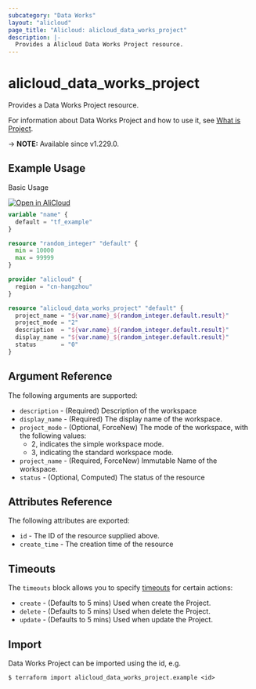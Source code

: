 ```yaml
---
subcategory: "Data Works"
layout: "alicloud"
page_title: "Alicloud: alicloud_data_works_project"
description: |-
  Provides a Alicloud Data Works Project resource.
---
```


# alicloud_data_works_project

Provides a Data Works Project resource.



For information about Data Works Project and how to use it, see [What is Project](https://www.alibabacloud.com/help/en/dataworks/developer-reference/api-dataworks-public-2020-05-18-createproject).

-> **NOTE:** Available since v1.229.0.

## Example Usage

Basic Usage

<div style="display: block;margin-bottom: 40px;"><div class="oics-button" style="float: right;position: absolute;margin-bottom: 10px;">
  <a href="https://api.aliyun.com/terraform?resource=alicloud_data_works_project&exampleId=1477296e-1cb3-70c6-612d-94ff543c341c267b7202&activeTab=example&spm=docs.r.data_works_project.0.1477296e1c&intl_lang=EN_US" target="_blank">
    <img alt="Open in AliCloud" src="https://img.alicdn.com/imgextra/i1/O1CN01hjjqXv1uYUlY56FyX_!!6000000006049-55-tps-254-36.svg" style="max-height: 44px; max-width: 100%;">
  </a>
</div></div>

```terraform
variable "name" {
  default = "tf_example"
}

resource "random_integer" "default" {
  min = 10000
  max = 99999
}

provider "alicloud" {
  region = "cn-hangzhou"
}

resource "alicloud_data_works_project" "default" {
  project_name = "${var.name}_${random_integer.default.result}"
  project_mode = "2"
  description  = "${var.name}_${random_integer.default.result}"
  display_name = "${var.name}_${random_integer.default.result}"
  status       = "0"
}
```

## Argument Reference

The following arguments are supported:
* `description` - (Required) Description of the workspace
* `display_name` - (Required) The display name of the workspace.
* `project_mode` - (Optional, ForceNew) The mode of the workspace, with the following values:
  - 2, indicates the simple workspace mode.
  - 3, indicating the standard workspace mode.
* `project_name` - (Required, ForceNew) Immutable Name of the workspace.
* `status` - (Optional, Computed) The status of the resource

## Attributes Reference

The following attributes are exported:
* `id` - The ID of the resource supplied above.
* `create_time` - The creation time of the resource

## Timeouts

The `timeouts` block allows you to specify [timeouts](https://www.terraform.io/docs/configuration-0-11/resources.html#timeouts) for certain actions:
* `create` - (Defaults to 5 mins) Used when create the Project.
* `delete` - (Defaults to 5 mins) Used when delete the Project.
* `update` - (Defaults to 5 mins) Used when update the Project.

## Import

Data Works Project can be imported using the id, e.g.

```shell
$ terraform import alicloud_data_works_project.example <id>
```
